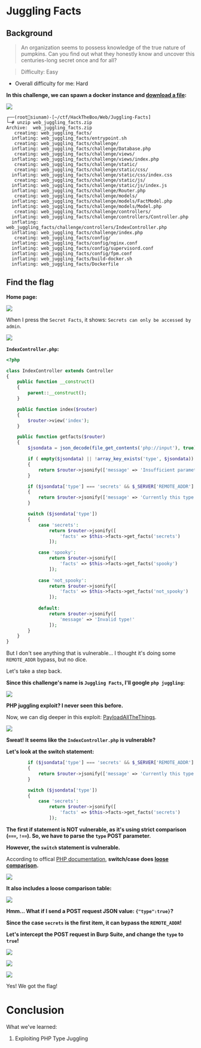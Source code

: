 # Juggling Facts

## Background

> An organization seems to possess knowledge of the true nature of pumpkins. Can you find out what they honestly know and uncover this centuries-long secret once and for all?

> Difficulty: Easy

- Overall difficulty for me: Hard

**In this challenge, we can spawn a docker instance and [download a file](https://github.com/siunam321/CTF-Writeups/blob/main/HackTheBoo/Web/Juggling-Facts/web_juggling_facts.zip):**

![](https://github.com/siunam321/CTF-Writeups/blob/main/HackTheBoo/Web/Juggling-Facts/images/a1.png)

```
┌──(root🌸siunam)-[~/ctf/HackTheBoo/Web/Juggling-Facts]
└─# unzip web_juggling_facts.zip 
Archive:  web_juggling_facts.zip
   creating: web_juggling_facts/
  inflating: web_juggling_facts/entrypoint.sh  
   creating: web_juggling_facts/challenge/
  inflating: web_juggling_facts/challenge/Database.php  
   creating: web_juggling_facts/challenge/views/
  inflating: web_juggling_facts/challenge/views/index.php  
   creating: web_juggling_facts/challenge/static/
   creating: web_juggling_facts/challenge/static/css/
  inflating: web_juggling_facts/challenge/static/css/index.css  
   creating: web_juggling_facts/challenge/static/js/
  inflating: web_juggling_facts/challenge/static/js/index.js  
  inflating: web_juggling_facts/challenge/Router.php  
   creating: web_juggling_facts/challenge/models/
  inflating: web_juggling_facts/challenge/models/FactModel.php  
  inflating: web_juggling_facts/challenge/models/Model.php  
   creating: web_juggling_facts/challenge/controllers/
  inflating: web_juggling_facts/challenge/controllers/Controller.php  
  inflating: web_juggling_facts/challenge/controllers/IndexController.php  
  inflating: web_juggling_facts/challenge/index.php  
   creating: web_juggling_facts/config/
  inflating: web_juggling_facts/config/nginx.conf  
  inflating: web_juggling_facts/config/supervisord.conf  
  inflating: web_juggling_facts/config/fpm.conf  
  inflating: web_juggling_facts/build-docker.sh  
  inflating: web_juggling_facts/Dockerfile
```

## Find the flag

**Home page:**

![](https://github.com/siunam321/CTF-Writeups/blob/main/HackTheBoo/Web/Juggling-Facts/images/a2.png)

When I press the `Secret Facts`, it shows: `Secrets can only be accessed by admin`.

![](https://github.com/siunam321/CTF-Writeups/blob/main/HackTheBoo/Web/Juggling-Facts/images/a3.png)

**`IndexController.php`:**
```php
<?php

class IndexController extends Controller
{
    public function __construct()
    {
        parent::__construct();
    }

    public function index($router)
    {
        $router->view('index');
    }

    public function getfacts($router)
    {
        $jsondata = json_decode(file_get_contents('php://input'), true);

        if ( empty($jsondata) || !array_key_exists('type', $jsondata))
        {
            return $router->jsonify(['message' => 'Insufficient parameters!']);
        }

        if ($jsondata['type'] === 'secrets' && $_SERVER['REMOTE_ADDR'] !== '127.0.0.1')
        {
            return $router->jsonify(['message' => 'Currently this type can be only accessed through localhost!']);
        }

        switch ($jsondata['type'])
        {
            case 'secrets':
                return $router->jsonify([
                    'facts' => $this->facts->get_facts('secrets')
                ]);

            case 'spooky':
                return $router->jsonify([
                    'facts' => $this->facts->get_facts('spooky')
                ]);
            
            case 'not_spooky':
                return $router->jsonify([
                    'facts' => $this->facts->get_facts('not_spooky')
                ]);
            
            default:
                return $router->jsonify([
                    'message' => 'Invalid type!'
                ]);
        }
    }
}
```

But I don't see anything that is vulnerable... I thought it's doing some `REMOTE_ADDR` bypass, but no dice.

Let's take a step back.

**Since this challenge's name is `Juggling Facts`, I'll google `php juggling`:**

![](https://github.com/siunam321/CTF-Writeups/blob/main/HackTheBoo/Web/Juggling-Facts/images/a4.png)

**PHP juggling exploit? I never seen this before.**

Now, we can dig deeper in this exploit: [PayloadAllTheThings](https://github.com/swisskyrepo/PayloadsAllTheThings/tree/master/Type%20Juggling).

![](https://github.com/siunam321/CTF-Writeups/blob/main/HackTheBoo/Web/Juggling-Facts/images/a5.png)

**Sweat! It seems like the `IndexController.php` is vulnerable?**

**Let's look at the switch statement:**
```php
        if ($jsondata['type'] === 'secrets' && $_SERVER['REMOTE_ADDR'] !== '127.0.0.1')
        {
            return $router->jsonify(['message' => 'Currently this type can be only accessed through localhost!']);
        }

        switch ($jsondata['type'])
        {
            case 'secrets':
                return $router->jsonify([
                    'facts' => $this->facts->get_facts('secrets')
                ]);
```

**The first if statement is NOT vulnerable, as it's using strict comparison (`===`, `!==`). So, we have to parse the `type` POST parameter.**

**However, the `switch` statement is vulnerable.**

According to offical [PHP documentation](https://www.php.net/manual/en/control-structures.switch.php), **switch/case does [loose comparison](https://www.php.net/manual/en/types.comparisons.php#types.comparisions-loose).**

![](https://github.com/siunam321/CTF-Writeups/blob/main/HackTheBoo/Web/Juggling-Facts/images/a6.png)

**It also includes a loose comparison table:**

![](https://github.com/siunam321/CTF-Writeups/blob/main/HackTheBoo/Web/Juggling-Facts/images/a7.png)

**Hmm... What if I send a POST request JSON value: `{"type":true}`?**

**Since the case `secrets` is the first item, it can bypass the `REMOTE_ADDR`!**

**Let's intercept the POST request in Burp Suite, and change the `type` to `true`!**

![](https://github.com/siunam321/CTF-Writeups/blob/main/HackTheBoo/Web/Juggling-Facts/images/a8.png)

![](https://github.com/siunam321/CTF-Writeups/blob/main/HackTheBoo/Web/Juggling-Facts/images/a9.png)

![](https://github.com/siunam321/CTF-Writeups/blob/main/HackTheBoo/Web/Juggling-Facts/images/a10.png)

Yes! We got the flag!

# Conclusion

What we've learned:

1. Exploiting PHP Type Juggling